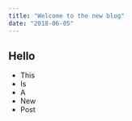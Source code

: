 ```yaml
---
title: "Welcome to the new blog"
date: "2018-06-05"
---
```


## Hello

* This
* Is
* A
* New
* Post
